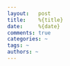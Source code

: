 ```yaml
---
layout:   post
title:    %{title}
date:     %{date}
comments: true
categories: ~
tags: ~
authors: ~
---
```

